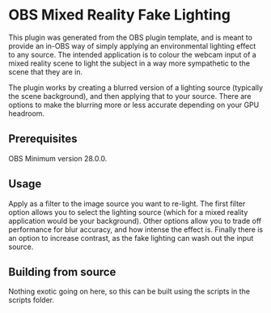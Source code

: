 # OBS Mixed Reality Fake Lighting

This plugin was generated from the OBS plugin template, and is meant to provide an in-OBS way of simply applying an environmental lighting effect to any source. The intended application is to colour the webcam input of a mixed reality scene to light the subject in a way more sympathetic to the scene that they are in. 

The plugin works by creating a blurred version of a lighting source (typically the scene background), and then applying that to your source. There are options to make the blurring more or less accurate depending on your GPU headroom.

## Prerequisites
OBS Minimum version 28.0.0.

## Usage

Apply as a filter to the image source you want to re-light. The first filter option allows you to select the lighting source (which for a mixed reality application would be your background). Other options allow you to trade off performance for blur accuracy, and how intense the effect is. Finally there is an option to increase contrast, as the fake lighting can wash out the input source.

## Building from source

Nothing exotic going on here, so this can be built using the scripts in the scripts folder.